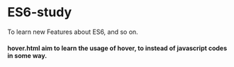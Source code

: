 # ES6-study
To learn new Features about ES6, and so on.

#### hover.html aim to learn the usage of hover, to instead of javascript codes in some way.
